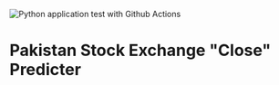 ![Python application test with Github Actions](https://github.com/NUCES-ISB/i190476_i190695_MLOps_Assignment-02/actions/workflows/main.yml/badge.svg?branch=i190476) 


# Pakistan Stock Exchange "Close" Predicter
